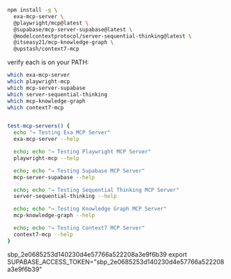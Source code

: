 ```bash
npm install -g \
  exa-mcp-server \
  @playwright/mcp@latest \
  @supabase/mcp-server-supabase@latest \
  @modelcontextprotocol/server-sequential-thinking@latest \
  @itseasy21/mcp-knowledge-graph \
  @upstash/context7-mcp
```

verify each is on your PATH:
```bash
which exa-mcp-server
which playwright-mcp
which mcp-server-supabase
which server-sequential-thinking
which mcp-knowledge-graph
which context7-mcp
```


```bash

test-mcp-servers() {
  echo "→ Testing Exa MCP Server"
  exa-mcp-server --help

  echo; echo "→ Testing Playwright MCP Server"
  playwright-mcp --help

  echo; echo "→ Testing Supabase MCP Server"
  mcp-server-supabase --help

  echo; echo "→ Testing Sequential Thinking MCP Server"
  server-sequential-thinking --help

  echo; echo "→ Testing Knowledge Graph MCP Server"
  mcp-knowledge-graph --help

  echo; echo "→ Testing Context7 MCP Server"
  context7-mcp --help
}
```

sbp_2e0685253d140230d4e57766a522208a3e9f6b39
export SUPABASE_ACCESS_TOKEN="sbp_2e0685253d140230d4e57766a522208a3e9f6b39"
